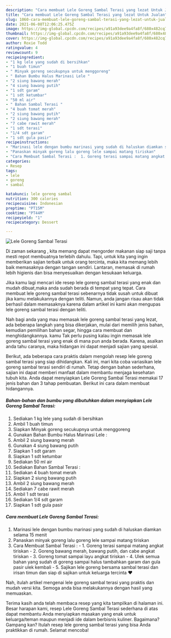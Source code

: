 ```yaml
---
description: "Cara membuat Lele Goreng Sambal Terasi yang lezat Untuk Jualan"
title: "Cara membuat Lele Goreng Sambal Terasi yang lezat Untuk Jualan"
slug: 1060-cara-membuat-lele-goreng-sambal-terasi-yang-lezat-untuk-jualan
date: 2021-06-08T12:06:25.475Z
image: https://img-global.cpcdn.com/recipes/a91a93dee9a4fa8f/680x482cq70/lele-goreng-sambal-terasi-foto-resep-utama.jpg
thumbnail: https://img-global.cpcdn.com/recipes/a91a93dee9a4fa8f/680x482cq70/lele-goreng-sambal-terasi-foto-resep-utama.jpg
cover: https://img-global.cpcdn.com/recipes/a91a93dee9a4fa8f/680x482cq70/lele-goreng-sambal-terasi-foto-resep-utama.jpg
author: Roxie Todd
ratingvalue: 4
reviewcount: 9
recipeingredient:
- "1 kg lele yang sudah di bersihkan"
- "1 buah timun"
- " Minyak goreng secukupnya untuk menggoreng"
- " Bahan Bumbu Halus Marinasi Lele "
- "2 siung bawang merah"
- "4 siung bawang putih"
- "1 sdt garam"
- "1 sdt ketumbar"
- "50 ml air"
- " Bahan Sambal Terasi "
- "4 buah tomat merah"
- "2 siung bawang putih"
- "2 siung bawang merah"
- "7 cabe rawit merah"
- "1 sdt terasi"
- "1/4 sdt garam"
- "1 sdt gula pasir"
recipeinstructions:
- "Marinasi lele dengan bumbu marinasi yang sudah di haluskan diamkan selama 15 menit"
- "Panaskan minyak goreng lalu goreng lele sampai matang tiriskan"
- "Cara Membuat Sambal Terasi :  1. Goreng terasi sampai matang angkat tiriskan 2. Goreng bawang merah, bawang putih, dan cabe angkat tiriskan 3. Goreng tomat sampai layu angkat tiriskan 4. Ulek semua bahan yang sudah di goreng sampai halus tambahkan garam dan gula pasir ulek kembali 5. Sajikan lele goreng bersama sambal terasi dan irisan timun dan siap di sajikan untuk keluarga tercinta ❤"
categories:
- Resep
tags:
- lele
- goreng
- sambal

katakunci: lele goreng sambal 
nutrition: 300 calories
recipecuisine: Indonesian
preptime: "PT15M"
cooktime: "PT44M"
recipeyield: "1"
recipecategory: Dessert

---
```



![Lele Goreng Sambal Terasi](https://img-global.cpcdn.com/recipes/a91a93dee9a4fa8f/680x482cq70/lele-goreng-sambal-terasi-foto-resep-utama.jpg)

Di zaman  sekarang , kita memang dapat mengorder makanan siap saji tanpa mesti repot membuatnya terlebih dahulu. Tapi, untuk kita yang ingin memberikan sajian terbaik untuk orang tercinta, maka kita memang lebih baik memasaknya dengan tangan sendiri. Lantaran, memasak di rumah lebih higienis dan bisa menyesuaikan dengan kesukaan keluarga.

Jika kamu lagi mencari ide resep lele goreng sambal terasi yang enak dan mudah dibuat,maka anda sudah berada di tempat yang tepat. Cara membuat lele goreng sambal terasi  sebenarnya tidak susah untuk dibuat jika kamu melakukannya dengan teliti. Namun, anda jangan risau akan tidak berhasil dalam memasaknya 
karena dalam artikel ini kami akan mengupas lele goreng sambal terasi dengan teliti.  



Nah bagi anda yang mau memasak lele goreng sambal terasi yang lezat, ada beberapa langkah yang bisa dikerjakan, mulai dari memilih jenis bahan, kemudian pemilihan bahan segar, hingga cara membuat dan menghidangkannya. kamu Tak perlu pusing kalau ingin memasak lele goreng sambal terasi yang enak di mana pun anda berada. Karena, asalkan anda  tahu caranya, maka hidangan ini dapat menjadi sajian yang spesial.

Berikut, ada beberapa cara praktis  dalam mengolah resep lele goreng sambal terasi yang siap dihidangkan. Kali ini, mari kita coba variasikan lele goreng sambal terasi sendiri di rumah. Tetap dengan bahan sederhana, sajian ini dapat memberi manfaat dalam membantu menjaga kesehatan tubuh kita. Anda dapat menyiapkan Lele Goreng Sambal Terasi memakai 17 jenis bahan dan 3 tahap pembuatan. Berikut ini cara dalam membuat hidangannya.

<!--inarticleads1-->

##### Bahan-bahan dan bumbu yang dibutuhkan dalam menyiapkan Lele Goreng Sambal Terasi:

1. Sediakan 1 kg lele yang sudah di bersihkan
1. Ambil 1 buah timun
1. Siapkan  Minyak goreng secukupnya untuk menggoreng
1. Gunakan  Bahan Bumbu Halus Marinasi Lele :
1. Ambil 2 siung bawang merah
1. Gunakan 4 siung bawang putih
1. Siapkan 1 sdt garam
1. Siapkan 1 sdt ketumbar
1. Sediakan 50 ml air
1. Sediakan  Bahan Sambal Terasi :
1. Sediakan 4 buah tomat merah
1. Siapkan 2 siung bawang putih
1. Ambil 2 siung bawang merah
1. Sediakan 7 cabe rawit merah
1. Ambil 1 sdt terasi
1. Sediakan 1/4 sdt garam
1. Siapkan 1 sdt gula pasir




<!--inarticleads2-->

##### Cara membuat Lele Goreng Sambal Terasi:

1. Marinasi lele dengan bumbu marinasi yang sudah di haluskan diamkan selama 15 menit
1. Panaskan minyak goreng lalu goreng lele sampai matang tiriskan
1. Cara Membuat Sambal Terasi :  - 1. Goreng terasi sampai matang angkat tiriskan - 2. Goreng bawang merah, bawang putih, dan cabe angkat tiriskan - 3. Goreng tomat sampai layu angkat tiriskan - 4. Ulek semua bahan yang sudah di goreng sampai halus tambahkan garam dan gula pasir ulek kembali - 5. Sajikan lele goreng bersama sambal terasi dan irisan timun dan siap di sajikan untuk keluarga tercinta ❤




Nah, itulah artikel mengenai  lele goreng sambal terasi  yang praktis dan mudah versi kita. Semoga anda bisa melakukannya dengan hasil yang memuaskan. 

Terima kasih anda telah membaca resep yang kita tampilkan di halaman ini. Besar harapan kami, resep  Lele Goreng Sambal Terasi sederhana di atas dapat membantu Anda menyiapkan masakan yang enak untuk keluarga/teman maupun menjadi ide dalam berbisnis kuliner. Bagaimana? Gampang kan? Itulah resep lele goreng sambal terasi yang bisa Anda praktikkan di rumah. Selamat mencoba!

